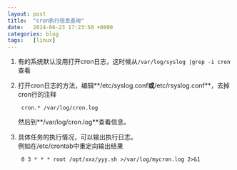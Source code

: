 ```yaml
---
layout: post
title:  "cron执行信息查询"
date:   2014-06-23 17:23:50 +0800
categories: blog
tags:   [linux]
---
```

1. 有的系统默认没用打开cron日志，这时候从`/var/log/syslog |grep -i cron`查看
2. 打开cron日志的方法，编辑**/etc/syslog.conf**或**/etc/rsyslog.conf**，去掉cron行的注释
    
        cron.* /var/log/cron.log
   
   然后到**/var/log/cron.log**查看信息。
3. 具体任务的执行情况，可以输出执行日志。      
   例如在/etc/crontab中重定向输出结果
   
        0 3 * * * root /opt/xxx/yyy.sh >/var/log/mycron.log 2>&1
   